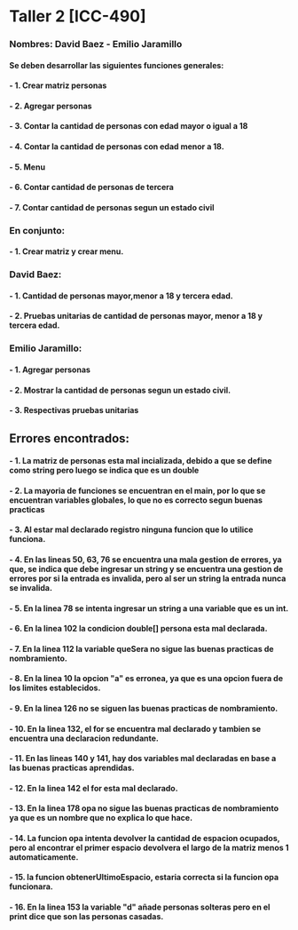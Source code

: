 # Taller 2 [ICC-490]
### Nombres: David Baez - Emilio Jaramillo

#### Se deben desarrollar las siguientes funciones generales:
#### - 1. Crear matriz personas
#### - 2. Agregar personas
#### - 3. Contar la cantidad de personas con edad mayor o igual a 18
#### - 4. Contar la cantidad de personas con edad menor a 18.
#### - 5. Menu
#### - 6. Contar cantidad de personas de tercera
#### - 7. Contar cantidad de personas segun un estado civil

### En conjunto:
#### - 1. Crear matriz y crear menu.

### David Baez:
#### - 1. Cantidad de personas mayor,menor a 18 y tercera edad.
#### - 2. Pruebas unitarias de cantidad de personas mayor, menor a 18 y tercera edad.

### Emilio Jaramillo:
#### - 1. Agregar personas
#### - 2. Mostrar la cantidad de personas segun un estado civil.
#### - 3. Respectivas pruebas unitarias

## Errores encontrados:
#### - 1. La matriz de personas esta mal incializada, debido a que se define como string pero luego se indica que es un double
#### - 2. La mayoria de funciones se encuentran en el main, por lo que se encuentran variables globales, lo que no es correcto segun buenas practicas
#### - 3. Al estar mal declarado registro ninguna funcion que lo utilice funciona.
#### - 4. En las lineas 50, 63, 76 se encuentra una mala gestion de errores, ya que, se indica que debe ingresar un string y se encuentra una gestion de errores por si la entrada es invalida, pero al ser un string la entrada nunca se invalida.
#### - 5. En la linea 78 se intenta ingresar un string a una variable que es un int.
#### - 6. En la linea 102 la condicion double[] persona esta mal declarada.
#### - 7. En la linea 112 la variable queSera no sigue las buenas practicas de nombramiento.
#### - 8. En la linea 10 la opcion "a" es erronea, ya que es una opcion fuera de los limites establecidos.
#### - 9. En la linea 126 no se siguen las buenas practicas de nombramiento.
#### - 10. En la linea 132, el for se encuentra mal declarado y tambien se encuentra una declaracion redundante.
#### - 11. En las lineas 140 y 141, hay dos variables mal declaradas en base a las buenas practicas aprendidas.
#### - 12. En la linea 142 el for esta mal declarado.
#### - 13. En la linea 178 opa no sigue las buenas practicas de nombramiento ya que es un nombre que no explica lo que hace.
#### - 14. La funcion opa intenta devolver la cantidad de espacion ocupados, pero al encontrar el primer espacio devolvera el largo de la matriz menos 1 automaticamente.
#### - 15. la funcion obtenerUltimoEspacio, estaria correcta si la funcion opa funcionara.
#### - 16. En la linea 153 la variable "d" añade personas solteras pero en el print dice que son las personas casadas.





